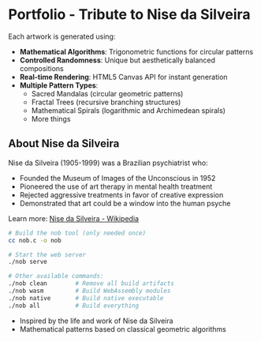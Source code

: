 # Portfolio - Tribute to Nise da Silveira

Each artwork is generated using:
- **Mathematical Algorithms**: Trigonometric functions for circular patterns
- **Controlled Randomness**: Unique but aesthetically balanced compositions
- **Real-time Rendering**: HTML5 Canvas API for instant generation
- **Multiple Pattern Types**:
  - Sacred Mandalas (circular geometric patterns)
  - Fractal Trees (recursive branching structures)
  - Mathematical Spirals (logarithmic and Archimedean spirals)
  - More things
  
## About Nise da Silveira

Nise da Silveira (1905-1999) was a Brazilian psychiatrist who:
- Founded the Museum of Images of the Unconscious in 1952
- Pioneered the use of art therapy in mental health treatment
- Rejected aggressive treatments in favor of creative expression
- Demonstrated that art could be a window into the human psyche

Learn more: [Nise da Silveira - Wikipedia](https://pt.wikipedia.org/wiki/Nise_da_Silveira)

```bash
# Build the nob tool (only needed once)
cc nob.c -o nob

# Start the web server
./nob serve

# Other available commands:
./nob clean        # Remove all build artifacts
./nob wasm         # Build WebAssembly modules
./nob native       # Build native executable
./nob all          # Build everything
```


- Inspired by the life and work of Nise da Silveira
- Mathematical patterns based on classical geometric algorithms
